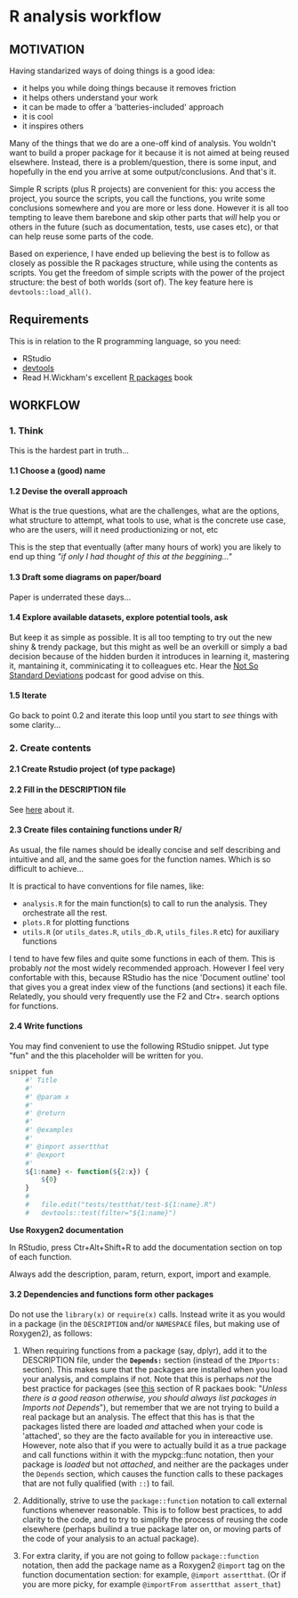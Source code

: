 

# R analysis workflow


## MOTIVATION

Having standarized ways of doing things is a good idea:  
 
 - it helps you while doing things because it removes friction
 - it helps others understand your work
 - it can be made to offer a 'batteries-included' approach
 - it is cool
 - it inspires others
 
 
Many of the things that we do are a one-off kind of analysis. You
woldn't want to build a proper package for it because it is not 
aimed at being reused elsewhere. Instead, there is a problem/question, 
there is some input, and hopefully in the end you arrive at some
output/conclusions. And that's it.
 
Simple R scripts (plus R projects) are convenient for this: 
you access the project, you source the scripts, you call 
the functions, you write some conclusions somewhere
and you are more or less done. However it is all too tempting to leave
them barebone and skip other parts that *will* help you
or others in the future (such as documentation, tests, use cases etc),
or that can help reuse some parts of the code.
 
Based on experience, I have ended up believing the best
is to follow as closely as possible the R packages structure, while using
the contents as scripts. You get the freedom of simple scripts
with the power of the project structure: the best of both worlds (sort of).
The key feature here is `devtools::load_all()`.


## Requirements

This is in relation to the R programming language, so you need:

 - RStudio
 - [devtools](https://github.com/hadley/devtools)
 - Read H.Wickham's excellent [R packages](http://r-pkgs.had.co.nz/) book


## WORKFLOW

### 1. Think

This is the hardest part in truth...

#### 1.1 Choose a (good) name


#### 1.2 Devise the overall approach

What is the true questions, what are the challenges, 
what are the options, what structure to attempt, 
what tools to use, what is the concrete use case, 
who are the users, will it need productionizing or not,
etc

This is the step that eventually (after many hours of work) you
are likely to end up thing *"if only I had thought of this at the
beggining..."*

#### 1.3 Draft some diagrams on paper/board

Paper is underrated these days...

#### 1.4 Explore available datasets, explore potential tools, ask

But keep it as simple as possible. It is all too tempting
to try out the new shiny & trendy package, but this
might as well be an overkill or simply a bad decision 
because of the hidden burden it introduces in learning it, 
mastering it, mantaining it, comminicating it to colleagues etc.
Hear the [Not So Standard Deviations](http://nssdeviations)
podcast for good advise on this.

#### 1.5 Iterate

Go back to point 0.2 and iterate this loop until
you start to *see* things with some clarity...




### 2. Create contents


#### 2.1 Create Rstudio project (of type package)

#### 2.2 Fill in the DESCRIPTION file

See [here](http://r-pkgs.had.co.nz/description.html) about it.


#### 2.3 Create files containing functions under R/

As usual, the file names should be ideally concise and self
describing and intuitive and all, and the same goes for the
function names. Which is so difficult to achieve...

It is practical to have conventions for file names, like:  
  - `analysis.R` for the main function(s) to call to run the analysis. 
  They orchestrate all the rest.
  - `plots.R` for plotting functions
  - `utils.R` (or `utils_dates.R`, `utils_db.R`, `utils_files.R` etc) for 
    auxiliary functions
  
I tend to have few files and quite some functions in each of them. This is
probably *not* the most widely recommended approach. However I feel very confortable
with this, because RStudio has the nice 'Document outline' tool that gives
you a great index view of the functions (and sections) it each file. Relatedly,
you should very frequently use the F2 and Ctr+. search options for functions.


#### 2.4 Write functions 

You may find convenient to use the following RStudio snippet. Jut type "fun" and 
the this placeholder will be written for you.

```r
snippet fun
	#' Title
	#'
	#' @param x
	#'
	#' @return
	#'
	#' @examples
	#' 
	#' @import assertthat
	#' @export
	#'
	${1:name} <- function(${2:x}) {
		${0}
	}
	#
	#   file.edit("tests/testthat/test-${1:name}.R")
	#   devtools::test(filter="${1:name}")
```


**Use Roxygen2 documentation**

In RStudio, press Ctr+Alt+Shift+R to add the documentation
section on top of each function.

Always add the description, param, return, export, import and example.


#### 3.2 Dependencies and functions form other packages

Do not use the `library(x)` or `require(x)` calls. 
Instead write it as you would in a 
package (in the `DESCRIPTION` and/or `NAMESPACE` files, but making
use of Roxygen2), as follows:  

 1. When requiring functions from a package (say, dplyr), 
    add it to the DESCRIPTION file, under the
   **`Depends:`** section (instead of the `IMports:` section).
   This makes sure that the packages
   are installed when you load your analysis, and complains if not.
   Note that this is perhaps *not* the best practice for packages (see 
   [this](http://r-pkgs.had.co.nz/namespace.html) section
   of R packaes book: "*Unless there is a good reason otherwise, 
   you should always list packages in Imports not Depends*"), but 
   remember that we are not trying to 
   build a real package but an analysis. The effect
   that this has is that the packages listed there are loaded 
   *and* attached when your code is 'attached', so they are the facto available
   for you in intereactive use.  However, note also that if you were to
   actually  build it as a true package and call
   functions within it with the mypckg::func notation, then
   your package is *loaded* but not *attached*, and neither are 
   the packages under the `Depends` section, which causes the function
   calls to these packages that are not fully qualified (with `::`) to fail.
   
 2. Additionally, strive to use the `package::function` notation 
 to call external functions whenever reasonable. This is to
 follow best practices, to add clarity to the code, and to try 
 to simplify the process of reusing the code elsewhere (perhaps
 builind a true package later on, or moving parts of the code of
 your analysis to an actual package).
 
 3. For extra clarity, if you are not going to follow  `package::function`
 notation, then add the package name as a Roxygen2 `@import` tag on the function
 documentation section: for example, `@import assertthat`. (Or if
 you are more picky, for example `@importFrom assertthat assert_that`)




